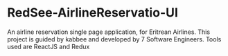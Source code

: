 # RedSee-AirlineReservatio-UI
An airline reservation single page application, for Eritrean Airlines. This project is guided by kabbee and developed by 7 Software Engineers. Tools used are ReactJS and Redux  

